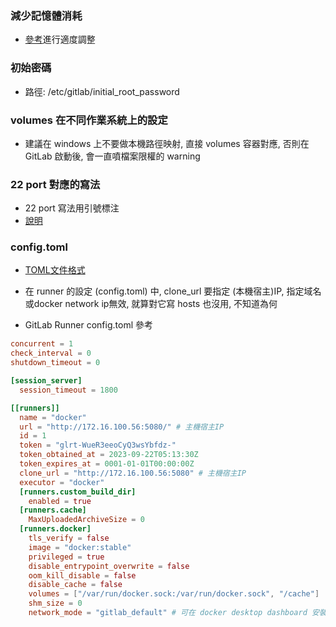 ### 減少記憶體消耗

- [參考](https://docs.gitlab.cn/omnibus/settings/memory_constrained_envs.html)進行適度調整

### 初始密碼

- 路徑: /etc/gitlab/initial_root_password

### volumes 在不同作業系統上的設定

- 建議在 windows 上不要做本機路徑映射, 直接 volumes 容器對應, 否則在 GitLab 啟動後, 會一直噴檔案限權的 warning

### 22 port 對應的寫法

- 22 port 寫法用引號標注
- [說明](https://gitlab.com/gitlab-org/gitlab-foss/-/issues/2056)

### config.toml

- [TOML文件格式](https://toml.io/cn/)

- 在 runner 的設定 (config.toml) 中, clone_url 要指定 (本機宿主)IP, 指定域名或docker network ip無效, 就算對它寫 hosts 也沒用, 不知道為何

- GitLab Runner config.toml 參考
```toml
concurrent = 1
check_interval = 0
shutdown_timeout = 0

[session_server]
  session_timeout = 1800

[[runners]]
  name = "docker"
  url = "http://172.16.100.56:5080/" # 主機宿主IP
  id = 1
  token = "glrt-WueR3eeoCyQ3wsYbfdz-"
  token_obtained_at = 2023-09-22T05:13:30Z
  token_expires_at = 0001-01-01T00:00:00Z
  clone_url = "http://172.16.100.56:5080" # 主機宿主IP
  executor = "docker"
  [runners.custom_build_dir]
    enabled = true
  [runners.cache]
    MaxUploadedArchiveSize = 0
  [runners.docker]
    tls_verify = false
    image = "docker:stable"
    privileged = true
    disable_entrypoint_overwrite = false
    oom_kill_disable = false
    disable_cache = false
    volumes = ["/var/run/docker.sock:/var/run/docker.sock", "/cache"]
    shm_size = 0
    network_mode = "gitlab_default" # 可在 docker desktop dashboard 安裝套件(如: PortNavigator)查看 network 名稱
```
